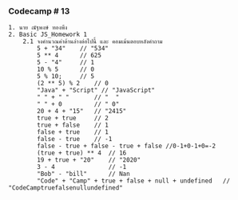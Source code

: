 ### Codecamp # 13
    1. นาย ณัฐพงษ์ ทองพึง
    2. Basic JS_Homework 1
        2.1 จงคำนวณค่าด้านล่างต่อไปนี้ และ คอมเม้นตอบหลังคำถาม
            5 + "34"    // "534"
            5 ** 4      // 625
            5 - "4"     // 1
            10 % 5      // 0  
            5 % 10;     // 5
            (2 ** 5) % 2    // 0
            "Java" + "Script" // "JavaScript"
            " " + " "       // "  "
            " " + 0         // " 0"
            20 + 4 + "15"   // "2415"
            true + true     // 2
            true + false    // 1
            false + true    // 1
            false - true    // -1
            false - true + false - true + false //0-1+0-1+0=-2
            (true + true) ** 4  // 16
            19 + true + "20"    // "2020"
            3 - 4               // -1
            "Bob" - "bill"      // Nan
            "Code" + "Camp" + true + false + null + undefined   // "CodeCamptruefalsenullundefined"

        